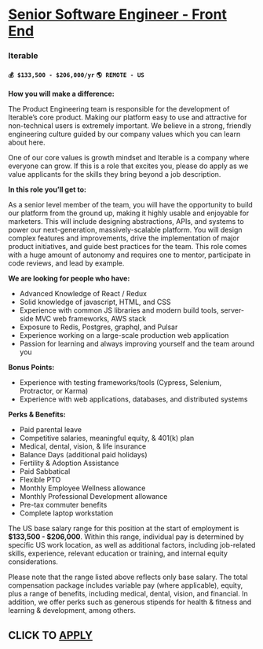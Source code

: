 # [Senior Software Engineer - Front End](https://www.remotewlb.com/apply/senior-software-engineer-front-end-118442)  
### Iterable  
#### `💰 $133,500 - $206,000/yr` `🌎 REMOTE - US`  

**How you will make a difference:**

The Product Engineering team is responsible for the development of Iterable’s core product. Making our platform easy to use and attractive for non-technical users is extremely important. We believe in a strong, friendly engineering culture guided by our company values which you can learn about here.

One of our core values is growth mindset and Iterable is a company where everyone can grow. If this is a role that excites you, please do apply as we value applicants for the skills they bring beyond a job description.

**In this role you’ll get to:**

As a senior level member of the team, you will have the opportunity to build our platform from the ground up, making it highly usable and enjoyable for marketers. This will include designing abstractions, APIs, and systems to power our next-generation, massively-scalable platform. You will design complex features and improvements, drive the implementation of major product initiatives, and guide best practices for the team. This role comes with a huge amount of autonomy and requires one to mentor, participate in code reviews, and lead by example.

**We are looking for people who have:**

  * Advanced Knowledge of React / Redux 
  * Solid knowledge of javascript, HTML, and CSS
  * Experience with common JS libraries and modern build tools, server-side MVC web frameworks, AWS stack
  * Exposure to Redis, Postgres, graphql, and Pulsar
  * Experience working on a large-scale production web application
  * Passion for learning and always improving yourself and the team around you

**Bonus Points:**

  * Experience with testing frameworks/tools (Cypress, Selenium, Protractor, or Karma)
  * Experience with web applications, databases, and distributed systems

**Perks & Benefits:**

  * Paid parental leave
  * Competitive salaries, meaningful equity, & 401(k) plan
  * Medical, dental, vision, & life insurance
  * Balance Days (additional paid holidays)
  * Fertility & Adoption Assistance
  * Paid Sabbatical
  * Flexible PTO
  * Monthly Employee Wellness allowance 
  * Monthly Professional Development allowance 
  * Pre-tax commuter benefits
  * Complete laptop workstation

The US base salary range for this position at the start of employment is **$133,500 - $206,000**. Within this range, individual pay is determined by specific US work location, as well as additional factors, including job-related skills, experience, relevant education or training, and internal equity considerations.

Please note that the range listed above reflects only base salary. The total compensation package includes variable pay (where applicable), equity, plus a range of benefits, including medical, dental, vision, and financial. In addition, we offer perks such as generous stipends for health & fitness and learning & development, among others.

  
## CLICK TO [APPLY](https://www.remotewlb.com/apply/senior-software-engineer-front-end-118442)

